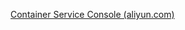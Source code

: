 [Container Service Console (aliyun.com)](https://cs.console.aliyun.com/?accounttraceid=143c1faed31d48b5a14ea104c38b8b29kskv#/k8s/cluster/cf628ce07af654d918c47d074b0c62370/v2/info/overview?clusterType=ManagedKubernetes&profile=Default&state=running&region=cn-beijing)